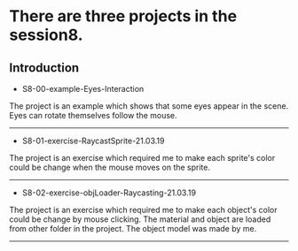 # There are three projects in the session8.

## Introduction

* S8-00-example-Eyes-Interaction

The project is an example which shows that some eyes appear in the scene. Eyes can rotate themselves follow the mouse.

---

* S8-01-exercise-RaycastSprite-21.03.19

The project is an exercise which required me to make each sprite's color could be change when the mouse moves on the sprite.

---

* S8-02-exercise-objLoader-Raycasting-21.03.19

The project is an exercise which required me to make each object's color could be change by mouse clicking. The material and object are loaded from other folder in the project. The object model was made by me.

---
